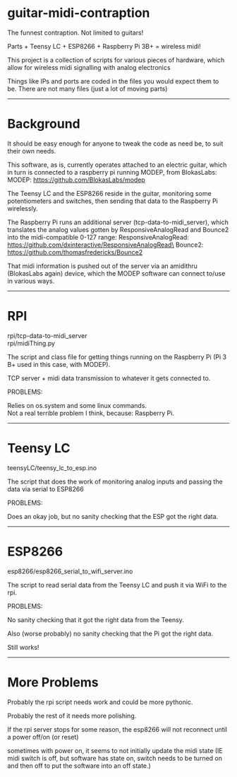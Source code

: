 # guitar-midi-contraption
The funnest contraption. Not limited to guitars!

Parts + Teensy LC + ESP8266 + Raspberry Pi 3B+ = wireless midi!

This project is a collection of scripts for various pieces of hardware, which allow for wireless midi signalling with analog electronics

Things like IPs and ports are coded in the files you would expect them to be. There are not many files (just a lot of moving parts)

---

# Background

It should be easy enough for anyone to tweak the code as need be, to suit their own needs.

This software, as is, currently operates attached to an electric guitar, which in turn is connected to a raspberry pi running MODEP, from BlokasLabs:\
MODEP: https://github.com/BlokasLabs/modep

The Teensy LC and the ESP8266 reside in the guitar, monitoring some potentiometers and switches, then sending that data to the Raspberry Pi wirelessly.

The Raspberry Pi runs an additional server (tcp-data-to-midi_server), which translates the analog values gotten by ResponsiveAnalogRead and Bounce2 into the midi-compatible 0-127 range:
ResponsiveAnalogRead: https://github.com/dxinteractive/ResponsiveAnalogRead\
Bounce2: https://github.com/thomasfredericks/Bounce2

That midi information is pushed out of the server via an amidithru (BlokasLabs again) device, which the MODEP software can connect to/use in various ways.

---

# RPI

rpi/tcp-data-to-midi_server\
rpi/midiThing.py

The script and class file for getting things running on the Raspberry Pi (Pi 3 B+ used in this case, with MODEP).

TCP server + midi data transmission to whatever it gets connected to.

PROBLEMS:

Relies on os.system and some linux commands.\
Not a real terrible problem I think, because: Raspberry Pi.

---

# Teensy LC

teensyLC/teensy_lc_to_esp.ino

The script that does the work of monitoring analog inputs and passing the data via serial to ESP8266

PROBLEMS:

Does an okay job, but no sanity checking that the ESP got the right data.

---

# ESP8266

esp8266/esp8266_serial_to_wifi_server.ino

The script to read serial data from the Teensy LC and push it via WiFi to the rpi.

PROBLEMS:

No sanity checking that it got the right data from the Teensy.

Also (worse probably) no sanity checking that the Pi got the right data.

Still works!

---

# More Problems

Probably the rpi script needs work and could be more pythonic.

Probably the rest of it needs more polishing.

If the rpi server stops for some reason, the esp8266 will not reconnect until a power off/on (or reset)

sometimes with power on, it seems to not initially update the midi state (IE midi switch is off, but software has state on, switch needs to be turned on and then off to put the software into an off state.)


